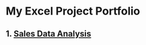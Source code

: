 # My Excel Project Portfolio

## 1. [Sales Data Analysis](https://github.com/vinahuang97/Excel-Portfolio/blob/main/01%20Sales%20Data%20Dashboard/README.md)
